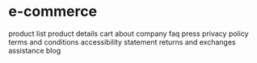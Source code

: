 # e-commerce

product list
product details
cart
about company
faq
press
privacy policy
terms and conditions
accessibility statement
returns and exchanges
assistance
blog
